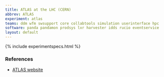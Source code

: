 ```yaml
---
title: ATLAS at the LHC (CERN)
abbrev: ATLAS
experiment: atlas
teams: ddm wfm swsupport core collabtools simulation userinterface hpc databases datapreservation eventdata
software: panda pandamon prodsys lxr harvester idds rucio eventservice athena rootframework acts data-carousel scikit-hep
layout: default
---
```


{% include experimentspecs.html %}

### References

- [ATLAS website](https://atlas.cern/)

